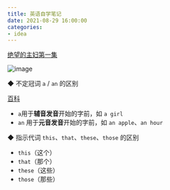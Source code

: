 ```yaml
---
title: 英语自学笔记
date: 2021-08-29 16:00:00
categories: 
- idea
---
```


[绝望的主妇第一集](https://v.youku.com/v_show/id_XMjA2NjIzMzY0.html?spm=a2hcb.playlsit.page.33)

![image](https://ss0.baidu.com/6ONWsjip0QIZ8tyhnq/it/u=4083582435,4272239884&fm=173&app=25&f=JPEG?w=640&h=480&s=6512E4325D1E7CCA0ECD84DE0000D0B2)

◆ 不定冠词 `a` / `an` 的区别

[百科](https://jingyan.baidu.com/article/3a2f7c2ea0679c66aed6110e.html)

- `a`用于**辅音发音**开始的字前，如 `a girl`
- `an` 用于**元音发音**开始的字前，如 `an apple`、`an hour`

◆ 指示代词 `this`、`that`、`these`、`those` 的区别

- `this`（这个）
- `that`（那个） 
- `these`（这些）
- `those`（那些）